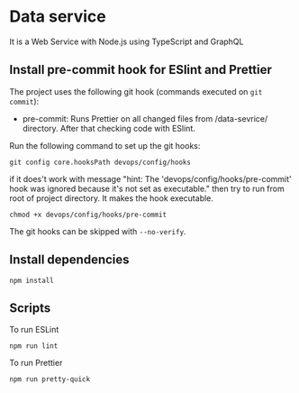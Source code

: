 # Data service

It is a Web Service with Node.js using TypeScript and GraphQL

## Install pre-commit hook for ESlint and Prettier

The project uses the following git hook (commands executed on `git commit`):

- pre-commit: Runs Prettier on all changed files from /data-sevrice/ directory. After that checking code with ESlint.

Run the following command to set up the git hooks:

```
git config core.hooksPath devops/config/hooks
```

if it does't work with message "hint: The 'devops/config/hooks/pre-commit' hook was ignored because it's not set as executable." then try to run from root of project directory. It makes the hook executable.

```
chmod +x devops/config/hooks/pre-commit
```

The git hooks can be skipped with `--no-verify`.

## Install dependencies

```
npm install
```

## Scripts

To run ESLint

```
npm run lint
```

To run Prettier

```
npm run pretty-quick
```
